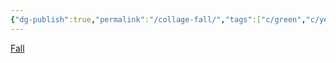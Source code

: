 ```yaml
---
{"dg-publish":true,"permalink":"/collage-fall/","tags":["c/green","c/yellow","c/abstract","c/paint-collage","c/red"],"created":"2024-01-03T17:08:46.001-05:00","updated":"2024-01-03T17:09:16.096-05:00"}
---
```



[Fall](https://www.instagram.com/p/CKOqTkhhwEz/)
